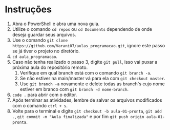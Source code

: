# Instruções

1. Abra o PowerShell e abra uma nova guia.
2. Utilize o comando `cd repos` ou `cd Documents` dependendo de onde deseja guardar seus arquivos.
3. Use o comando `git clone https://github.com/Varani07/aulas_programacao.git`, ignore este passo se já tiver o projeto no diretório.
5. `cd aula_programacao`.
6. Caso não tenha realizado o passo 3, digite `git pull`, isso vai puxar a próxima aula do repositório remoto.
    1. Verifique em qual branch está com o comando `git branch -a`.
    2. Se não estiver na main/master vá para ela com `git checkout master`.
    3. Use `git branch -a` novamente e delete todas as branch's cujo nome estiver em branco com `git branch -d nome-branch`.
7. `code .` para abrir com o editor.
8. Após terminar as atividades, lembre de salvar os arquivos modificados com o comando `ctrl + s`.
9. Volte para o terminal e digite `git checkout -b aula-01-pronta`, `git add .`, `git commit -m "Aula finalizada"` e por fim `git push origin aula-01-pronta`.